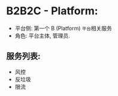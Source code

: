
# B2B2C - Platform:

- 平台侧: 第一个 B (Platform) `平台`相关服务
- 角色: 平台主体, 管理员.


## 服务列表: 

- 风控
- 反垃圾
- 限流


